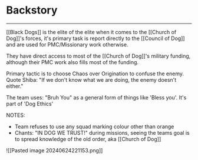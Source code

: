 # Backstory
---
[[Black Dogs]] is the elite of the elite when it comes to the [[Church of Dog]]'s forces, it's primary task is report directly to the [[Council of Dog]] and are used for PMC/Missionary work otherwise.

They have direct access to most of the [[Church of Dog]]'s military funding, although their PMC work also fills most of the funding.

Primary tactic is to choose Chaos over Origination to confuse the enemy.
Quote Shiba: "If we don't know what we are doing, the enemy doesn't either."

The team uses: "Bruh You" as a general form of things like 'Bless you'. It's part of 'Dog Ethics' 

NOTES:
- Team refuses to use any squad marking colour other than orange
- Chants: "IN DOG WE TRUST!" during missions, seeing the teams goal is to spread knowledge of the old order, aka [[Church of Dog]]

![[Pasted image 20240624221153.png]]